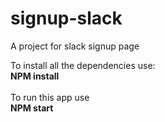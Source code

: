 # signup-slack

A project for slack signup page

To install all the dependencies use:
<br>
<b>NPM install</b>
<br>
<br>
To run this app use
<br>
<b>NPM start</b>
